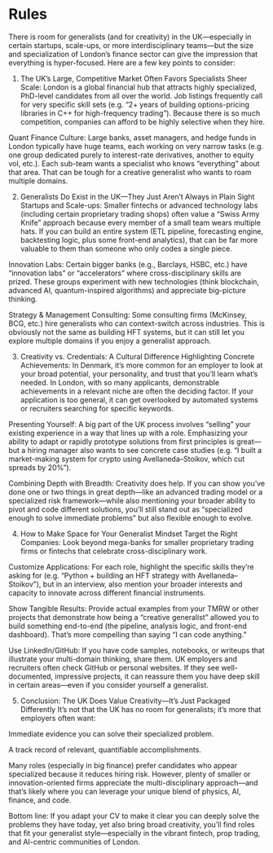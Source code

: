 
# Rules
There is room for generalists (and for creativity) in the UK—especially in certain startups, scale-ups, or more interdisciplinary teams—but the size and specialization of London’s finance sector can give the impression that everything is hyper-focused. Here are a few key points to consider:

1. The UK’s Large, Competitive Market Often Favors Specialists
Sheer Scale: London is a global financial hub that attracts highly specialized, PhD-level candidates from all over the world. Job listings frequently call for very specific skill sets (e.g. “2+ years of building options-pricing libraries in C++ for high-frequency trading”). Because there is so much competition, companies can afford to be highly selective when they hire.

Quant Finance Culture: Large banks, asset managers, and hedge funds in London typically have huge teams, each working on very narrow tasks (e.g. one group dedicated purely to interest-rate derivatives, another to equity vol, etc.). Each sub-team wants a specialist who knows “everything” about that area. That can be tough for a creative generalist who wants to roam multiple domains.

2. Generalists Do Exist in the UK—They Just Aren’t Always in Plain Sight
Startups and Scale-ups: Smaller fintechs or advanced technology labs (including certain proprietary trading shops) often value a “Swiss Army Knife” approach because every member of a small team wears multiple hats. If you can build an entire system (ETL pipeline, forecasting engine, backtesting logic, plus some front-end analytics), that can be far more valuable to them than someone who only codes a single piece.

Innovation Labs: Certain bigger banks (e.g., Barclays, HSBC, etc.) have “innovation labs” or “accelerators” where cross-disciplinary skills are prized. These groups experiment with new technologies (think blockchain, advanced AI, quantum-inspired algorithms) and appreciate big-picture thinking.

Strategy & Management Consulting: Some consulting firms (McKinsey, BCG, etc.) hire generalists who can context-switch across industries. This is obviously not the same as building HFT systems, but it can still let you explore multiple domains if you enjoy a generalist approach.

3. Creativity vs. Credentials: A Cultural Difference
Highlighting Concrete Achievements: In Denmark, it’s more common for an employer to look at your broad potential, your personality, and trust that you’ll learn what’s needed. In London, with so many applicants, demonstrable achievements in a relevant niche are often the deciding factor. If your application is too general, it can get overlooked by automated systems or recruiters searching for specific keywords.

Presenting Yourself: A big part of the UK process involves “selling” your existing experience in a way that lines up with a role. Emphasizing your ability to adapt or rapidly prototype solutions from first principles is great—but a hiring manager also wants to see concrete case studies (e.g. “I built a market-making system for crypto using Avellaneda–Stoikov, which cut spreads by 20%”).

Combining Depth with Breadth: Creativity does help. If you can show you’ve done one or two things in great depth—like an advanced trading model or a specialized risk framework—while also mentioning your broader ability to pivot and code different solutions, you’ll still stand out as “specialized enough to solve immediate problems” but also flexible enough to evolve.

4. How to Make Space for Your Generalist Mindset
Target the Right Companies: Look beyond mega-banks for smaller proprietary trading firms or fintechs that celebrate cross-disciplinary work.

Customize Applications: For each role, highlight the specific skills they’re asking for (e.g. “Python + building an HFT strategy with Avellaneda–Stoikov”), but in an interview, also mention your broader interests and capacity to innovate across different financial instruments.

Show Tangible Results: Provide actual examples from your TMRW or other projects that demonstrate how being a “creative generalist” allowed you to build something end-to-end (the pipeline, analysis logic, and front-end dashboard). That’s more compelling than saying “I can code anything.”

Use LinkedIn/GitHub: If you have code samples, notebooks, or writeups that illustrate your multi-domain thinking, share them. UK employers and recruiters often check GitHub or personal websites. If they see well-documented, impressive projects, it can reassure them you have deep skill in certain areas—even if you consider yourself a generalist.

5. Conclusion: The UK Does Value Creativity—It’s Just Packaged Differently
It’s not that the UK has no room for generalists; it’s more that employers often want:

Immediate evidence you can solve their specialized problem.

A track record of relevant, quantifiable accomplishments.

Many roles (especially in big finance) prefer candidates who appear specialized because it reduces hiring risk. However, plenty of smaller or innovation-oriented firms appreciate the multi-disciplinary approach—and that’s likely where you can leverage your unique blend of physics, AI, finance, and code.

Bottom line: If you adapt your CV to make it clear you can deeply solve the problems they have today, yet also bring broad creativity, you’ll find roles that fit your generalist style—especially in the vibrant fintech, prop trading, and AI-centric communities of London.
